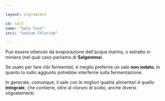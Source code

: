 ```yaml
---

layout: ingredient

id: salt
name: "Sale fino"
inci: "Sodium Chloride"

---
```

Può essere ottenuto da evaporazione dell'acqua marina, o estratto in miniera (nel qual caso parliamo di <strong>Salgemma</strong>).

Se usato per fare cibi fermentati, è meglio preferire un sale <strong>non iodato</strong>, in quanto lo iodio aggiunto potrebbe interferire sulla fermentazione.

In generale, comunque, il sale con le migliori qualità alimentari è quello <strong>integrale</strong>, che contiene, oltre al cloruro di sodio, anche diversi oligoelementi.